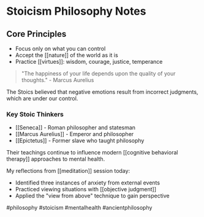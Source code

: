 # Stoicism Philosophy Notes

## Core Principles
- Focus only on what you can control
- Accept the [[nature]] of the world as it is
- Practice [[virtues]]: wisdom, courage, justice, temperance

> "The happiness of your life depends upon the quality of your thoughts." - Marcus Aurelius

The Stoics believed that negative emotions result from incorrect judgments, which are under our control.

### Key Stoic Thinkers
- [[Seneca]] - Roman philosopher and statesman
- [[Marcus Aurelius]] - Emperor and philosopher
- [[Epictetus]] - Former slave who taught philosophy

Their teachings continue to influence modern [[cognitive behavioral therapy]] approaches to mental health.

My reflections from [[meditation]] session today:
- Identified three instances of anxiety from external events
- Practiced viewing situations with [[objective judgment]]
- Applied the "view from above" technique to gain perspective

#philosophy #stoicism #mentalhealth #ancientphilosophy